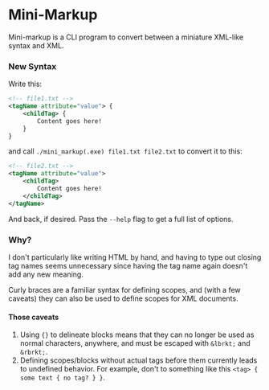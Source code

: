 # Mini-Markup
Mini-markup is a CLI program to convert between a miniature XML-like syntax and XML.

### New Syntax
Write this:
```xml
<!-- file1.txt -->
<tagName attribute="value"> {
    <childTag> {
        Content goes here!
    }
}
```
and call `./mini_markup(.exe) file1.txt file2.txt` to convert it to this:
```xml
<!-- file2.txt -->
<tagName attribute="value">
    <childTag>
        Content goes here!
    </childTag>
</tagName>
```
And back, if desired. Pass the `--help` flag to get a full list of options.

### Why?
I don't particularly like writing HTML by hand, and having to type out closing tag names
seems unnecessary since having the tag name again doesn't add any new meaning.

Curly braces are a familiar syntax for defining scopes, and (with a few caveats) they can
also be used to define scopes for XML documents.

#### Those caveats
1. Using `{}` to delineate blocks means that they can no longer be used as normal characters,
anywhere, and must be escaped with `&lbrkt;` and `&rbrkt;`.
2. Defining scopes/blocks without actual tags before them currently leads to undefined behavior.
For example, don't to something like this `<tag> { some text { no tag? } }`.
